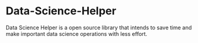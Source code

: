 # Data-Science-Helper
Data Science Helper is a open source library that intends to save time and make important data science operations with less effort.  
